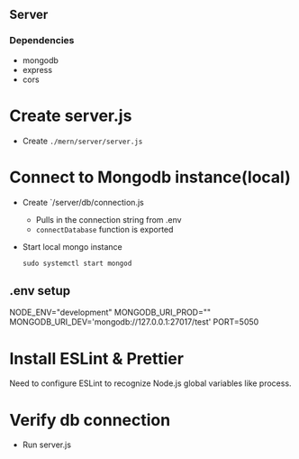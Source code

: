 ## Server

### Dependencies
 - mongodb
 - express
 - cors

 # Create server.js
 - Create `./mern/server/server.js`

 # Connect to Mongodb instance(local)
  - Create `/server/db/connection.js
    - Pulls in the connection string from .env
    - `connectDatabase` function is exported

  - Start local mongo instance
    ```
    sudo systemctl start mongod
    ```
    

 ## .env setup
NODE_ENV="development"
MONGODB_URI_PROD=""
MONGODB_URI_DEV='mongodb://127.0.0.1:27017/test'
PORT=5050

# Install ESLint & Prettier
Need to configure ESLint to recognize Node.js global variables like process.

# Verify db connection
- Run server.js